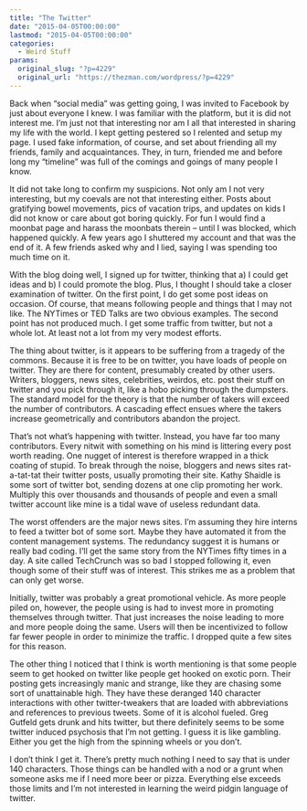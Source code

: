 ```yaml
---
title: "The Twitter"
date: "2015-04-05T00:00:00"
lastmod: "2015-04-05T00:00:00"
categories:
  - Weird Stuff
params:
  original_slug: "?p=4229"
  original_url: "https://thezman.com/wordpress/?p=4229"
---
```


Back when “social media” was getting going, I was invited to Facebook by
just about everyone I knew. I was familiar with the platform, but it is
did not interest me. I’m just not that interesting nor am I all that
interested in sharing my life with the world. I kept getting pestered so
I relented and setup my page. I used fake information, of course, and
set about friending all my friends, family and acquaintances. They, in
turn, friended me and before long my “timeline” was full of the comings
and goings of many people I know.

It did not take long to confirm my suspicions. Not only am I not very
interesting, but my coevals are not that interesting either. Posts about
gratifying bowel movements, pics of vacation trips, and updates on kids
I did not know or care about got boring quickly. For fun I would find a
moonbat page and harass the moonbats therein – until I was blocked,
which happened quickly. A few years ago I shuttered my account and that
was the end of it. A few friends asked why and I lied, saying I was
spending too much time on it.

With the blog doing well, I signed up for twitter, thinking that a) I
could get ideas and b) I could promote the blog. Plus, I thought I
should take a closer examination of twitter. On the first point, I do
get some post ideas on occasion. Of course, that means following people
and things that I may not like. The NYTimes or TED Talks are two obvious
examples. The second point has not produced much. I get some traffic
from twitter, but not a whole lot. At least not a lot from my very
modest efforts.

The thing about twitter, is it appears to be suffering from a tragedy of
the commons. Because it is free to be on twitter, you have loads of
people on twitter. They are there for content, presumably created by
other users. Writers, bloggers, news sites, celebrities, weirdos, etc.
post their stuff on twitter and you pick through it, like a hobo picking
through the dumpsters. The standard model for the theory is that the
number of takers will exceed the number of contributors. A cascading
effect ensues where the takers increase geometrically and contributors
abandon the project.

That’s not what’s happening with twitter. Instead, you have far too many
contributors. Every nitwit with something on his mind is littering every
post worth reading. One nugget of interest is therefore wrapped in a
thick coating of stupid. To break through the noise, bloggers and news
sites rat-a-tat-tat their twitter posts, usually promoting their site.
Kathy Shaidle is some sort of twitter bot, sending dozens at one clip
promoting her work. Multiply this over thousands and thousands of people
and even a small twitter account like mine is a tidal wave of useless
redundant data.

The worst offenders are the major news sites. I’m assuming they hire
interns to feed a twitter bot of some sort. Maybe they have automated it
from the content management systems. The redundancy suggest it is humans
or really bad coding. I’ll get the same story from the NYTimes fifty
times in a day. A site called TechCrunch was so bad I stopped following
it, even though some of their stuff was of interest. This strikes me as
a problem that can only get worse.

Initially, twitter was probably a great promotional vehicle. As more
people piled on, however, the people using is had to invest more in
promoting themselves through twitter. That just increases the noise
leading to more and more people doing the same. Users will then be
incentivized to follow far fewer people in order to minimize the
traffic. I dropped quite a few sites for this reason.

The other thing I noticed that I think is worth mentioning is that some
people seem to get hooked on twitter like people get hooked on exotic
porn. Their posting gets increasingly manic and strange, like they are
chasing some sort of unattainable high. They have these deranged 140
character interactions with other twitter-tweakers that are loaded with
abbreviations and references to previous tweets. Some of it is alcohol
fueled. Greg Gutfeld gets drunk and hits twitter, but there definitely
seems to be some twitter induced psychosis that I’m not getting. I guess
it is like gambling. Either you get the high from the spinning wheels or
you don’t.

I don’t think I get it. There’s pretty much nothing I need to say that
is under 140 characters. Those things can be handled with a nod or a
grunt when someone asks me if I need more beer or pizza. Everything else
exceeds those limits and I’m not interested in learning the weird pidgin
language of twitter.
